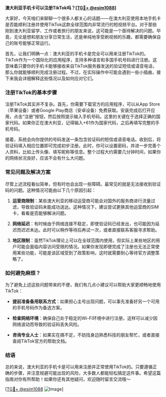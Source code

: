 **澳大利亚手机卡可以注册TikTok吗？[[TG💪+ @esim1088](https://t.me/s/esim1088)]**

大家好，今天咱们来聊聊一个很多人都关心的话题——在澳大利亚使用本地手机卡是否能顺利注册并使用TikTok这款全球范围内非常流行的短视频平台。对于那些刚到澳大利亚留学、工作或者旅行的朋友来说，这可能是一个亟待解决的问题。毕竟，无论是想和朋友分享日常生活，还是单纯地享受刷视频的乐趣，都需要确保自己的账号能够正常运行。

首先，让我们明确一点：澳大利亚的手机卡是完全可以用来注册TikTok的。TikTok作为一个国际化的应用程序，支持多种语言和多国手机号码进行注册。这意味着只要你的手机卡能够接收来自TikTok服务器发送的验证短信或语音电话，那么你就能够顺利完成注册过程。不过，在实际操作中可能会遇到一些小插曲，接下来我会详细解释这些情况以及如何应对它们。

### 注册TikTok的基本步骤

注册TikTok其实并不复杂。首先，你需要下载官方的应用程序，可以从App Store（苹果设备）或者Google Play商店（安卓设备）免费获取。安装完成后打开应用，点击“注册”按钮，然后按照提示输入手机号码。这里的关键在于选择正确的国家代码。如果你正在澳大利亚，记得输入+61作为国家代码，之后再填写完整的手机号码。

接着，系统会向你提供的号码发送一条包含验证码的短信或语音电话。收到后，将验证码填入相应位置即可完成初步注册。此时，你可以设置密码，并进一步完善个人资料，比如上传头像、填写昵称等信息。整个过程大约需要几分钟时间，如果你的网络状况良好，应该不会有什么大问题。

### 常见问题及解决方案

尽管上述流程看似简单，但有时也会出现一些障碍。最常见的就是无法接收到验证码的问题。这种情况可能由以下几个原因引起：

1. **运营商限制**：某些澳大利亚的移动运营商可能会对国外的服务商进行流量过滤，导致验证码未能成功送达。这种情况下，建议尝试更换其他运营商的SIM卡，看看是否能够解决问题。
   
2. **网络延迟**：有时候由于网络连接不稳定，即使验证码已经发出，也可能因为延迟而迟迟未达。此时可以稍作等待后再试一次，或者直接联系客服寻求帮助。

3. **地区限制**：虽然TikTok理论上可以在全球范围内使用，但实际上某些地区的用户可能会面临内容访问受限的情况。如果你发现即便完成了注册也无法正常使用某些功能，可能是该区域受到了政策影响，这时就需要耐心等待官方调整策略了。

### 如何避免麻烦？

为了避免上述这些问题带来的不便，我们有几点小建议可以帮助大家更顺畅地使用TikTok：

- **提前准备备用联系方式**：如果担心主号出现问题，可以事先准备好另一个可用的手机号码作为备选方案。
  
- **检查网络环境**：确保自己处于稳定的Wi-Fi环境中进行注册，这样可以减少因网络波动而导致的验证码丢失风险。
  
- **咨询专业人士**：如果实在搞不定，不妨找身边熟悉科技的朋友帮忙，或者直接查阅TikTok官方的帮助文档。

### 结语

总的来说，澳大利亚的手机卡是可以用来注册并正常使用TikTok的。只要遵循正确的步骤，并注意规避可能出现的风险，大多数人都能轻松搞定这件事。希望这篇指南对你有所帮助！如果你还有其他疑问，欢迎随时留言交流哦～ 

[[TG💪+ @esim1088](https://t.me/s/esim1088) ![Image](https://i.postimg.cc/4NQfJmqS/Snipaste-2025-05-13-00-14-12.png)]